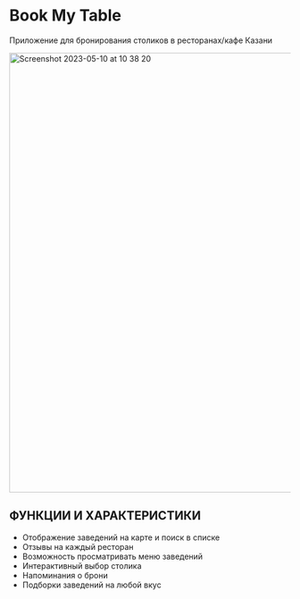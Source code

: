 # Book My Table

Приложение для бронирования столиков в ресторанах/кафе Казани

<img width="788" alt="Screenshot 2023-05-10 at 10 38 20" src="https://github.com/milinia/book-my-table/assets/57720564/a08d6481-f420-4a03-ac39-f6ed38ff0e3a">


## ФУНКЦИИ И ХАРАКТЕРИСТИКИ

- Отображение заведений на карте и поиск в списке
- Отзывы на каждый ресторан
- Возможность просматривать меню заведений
- Интерактивный выбор столика
- Напоминания о брони
- Подборки заведений на любой вкус



